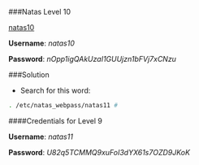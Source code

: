 ###Natas Level 10 

[natas10](http://natas10.natas.labs.overthewire.org)

**Username**: *natas10*

**Password**: *nOpp1igQAkUzaI1GUUjzn1bFVj7xCNzu*


###Solution


- Search for this word: 
```bash
. /etc/natas_webpass/natas11 # 
```


####Credentials for Level 9 

**Username**: *natas11*

**Password**: *U82q5TCMMQ9xuFoI3dYX61s7OZD9JKoK*

